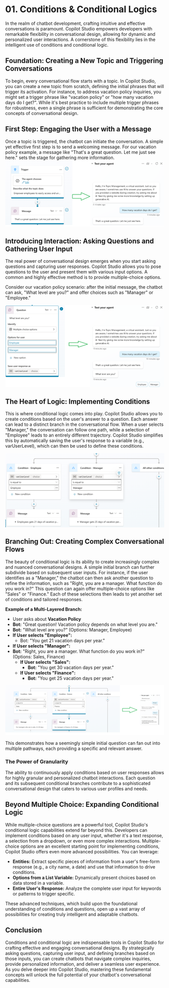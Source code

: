 # 01. Conditions & Conditional Logics

In the realm of chatbot development, crafting intuitive and effective conversations is paramount. Copilot Studio empowers developers with remarkable flexibility in conversational design, allowing for dynamic and personalized user interactions. A cornerstone of this flexibility lies in the intelligent use of conditions and conditional logic.

## Foundation: Creating a New Topic and Triggering Conversations
To begin, every conversational flow starts with a topic. In Copilot Studio, you can create a new topic from scratch, defining the initial phrases that will trigger its activation. For instance, to address vacation policy inquiries, you might set a trigger phrase like "vacation policy" or "how many vacation days do I get?". While it's best practice to include multiple trigger phrases for robustness, even a single phrase is sufficient for demonstrating the core concepts of conversational design.

## First Step: Engaging the User with a Message
Once a topic is triggered, the chatbot can initiate the conversation. A simple yet effective first step is to send a welcoming message. For our vacation policy example, a message like "That's a great question. Let me just see here." sets the stage for gathering more information.
<img src="ref/Enagaing-User-With-Message.png" />


## Introducing Interaction: Asking Questions and Gathering User Input
The real power of conversational design emerges when you start asking questions and capturing user responses. Copilot Studio allows you to pose questions to the user and present them with various input options. A common and highly effective method is to provide multiple-choice options.

Consider our vacation policy scenario: after the initial message, the chatbot can ask, "What level are you?" and offer choices such as "Manager" or "Employee."

<img src="ref/Asking-Question.png" />

## The Heart of Logic: Implementing Conditions
This is where conditional logic comes into play. Copilot Studio allows you to create conditions based on the user's answer to a question. Each answer can lead to a distinct branch in the conversational flow.
When a user selects "Manager," the conversation can follow one path, while a selection of "Employee" leads to an entirely different trajectory. Copilot Studio simplifies this by automatically saving the user's response to a variable (e.g., varUserLevel), which can then be used to define these conditions.

<img src="ref/Implementing-Conditions.png" />

## Branching Out: Creating Complex Conversational Flows
The beauty of conditional logic is its ability to create increasingly complex and nuanced conversational designs. A simple initial branch can further subdivide based on subsequent user inputs.
For instance, if the user identifies as a "Manager," the chatbot can then ask another question to refine the information, such as "Right, you are a manager. What function do you work in?" This question can again offer multiple-choice options like "Sales" or "Finance." Each of these selections then leads to yet another set of conditions and tailored responses.

**Example of a Multi-Layered Branch:**
- User asks about **Vacation Policy**
- **Bot:** "Great question! Vacation policy depends on what level you are."
- **Bot:** "What level are you?" (Options: Manager, Employee)
- **If User selects "Employee":** 
	- Bot: "You get 21 vacation days per year."
- **If User selects "Manager":**
- **Bot:** "Right, you are a manager. What function do you work in?" (Options: Sales, Finance)
	- **If User selects "Sales":**
		- **Bot:** "You get 30 vacation days per year."
	- **If User selects "Finance":**
		- **Bot:** "You get 25 vacation days per year."

<img src="ref/Complex-Conversational-Flow.png" />

This demonstrates how a seemingly simple initial question can fan out into multiple pathways, each providing a specific and relevant answer.

### The Power of Granularity
The ability to continuously apply conditions based on user responses allows for highly granular and personalized chatbot interactions. Each question and its subsequent conditional branches contribute to a sophisticated conversational design that caters to various user profiles and needs.

## Beyond Multiple Choice: Expanding Conditional Logic
While multiple-choice questions are a powerful tool, Copilot Studio's conditional logic capabilities extend far beyond this. Developers can implement conditions based on any user input, whether it's a text response, a selection from a dropdown, or even more complex interactions. Multiple-choice options are an excellent starting point for implementing conditions, Copilot Studio offers even more advanced possibilities. You can leverage:
- **Entities:** Extract specific pieces of information from a user's free-form response (e.g., a city name, a date) and use that information to drive conditions.
- **Options from a List Variable:** Dynamically present choices based on data stored in a variable.
- **Entire User's Response:** Analyze the complete user input for keywords or patterns to trigger specific.

These advanced techniques, which build upon the foundational understanding of conditions and questions, open up a vast array of possibilities for creating truly intelligent and adaptable chatbots.

## Conclusion
Conditions and conditional logic are indispensable tools in Copilot Studio for crafting effective and engaging conversational designs. By strategically asking questions, capturing user input, and defining branches based on those inputs, you can create chatbots that navigate complex inquiries, provide personalized information, and deliver a seamless user experience. As you delve deeper into Copilot Studio, mastering these fundamental concepts will unlock the full potential of your chatbot's conversational capabilities.
